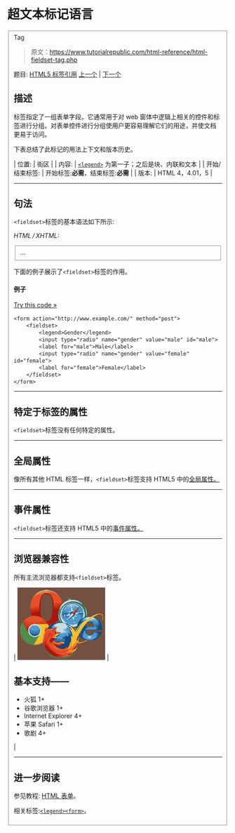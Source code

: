 # 超文本标记语言

<fieldset>Tag

> 原文：<https://www.tutorialrepublic.com/html-reference/html-fieldset-tag.php>

题目: [HTML5 标签引用](html5-tags.php) [上一个](html5-embed-tag.php) | [下一个](html5-figcaption-tag.php)

## 描述

标签指定了一组表单字段。它通常用于对 web 窗体中逻辑上相关的控件和标签进行分组。对表单控件进行分组使用户更容易理解它们的用途，并使文档更易于访问。

下表总结了此标记的用法上下文和版本历史。

| 位置: | 街区 |
| 内容: | [`<legend>`](html-legend-tag.php) 为第一子；之后是块、内联和文本 |
| 开始/结束标签: | 开始标签:**必需**，结束标签:**必需** |
| 版本: | HTML 4，4.01，5 |

* * *

## 句法

`<fieldset>`标签的基本语法如下所示:

*HTML / XHTML:* <fieldset> ... </fieldset>

下面的例子展示了`<fieldset>`标签的作用。

#### 例子

[Try this code »](../codelab.php?topic=html&file=fieldset-tag "Try this code using online Editor")

```
<form action="http://www.example.com/" method="post">
    <fieldset>
        <legend>Gender</legend>
        <input type="radio" name="gender" value="male" id="male">
        <label for="male">Male</label>
        <input type="radio" name="gender" value="female" id="female">
        <label for="female">Female</label>
    </fieldset>
</form>
```

* * *

## 特定于标签的属性

`<fieldset>`标签没有任何特定的属性。

* * *

## 全局属性

像所有其他 HTML 标签一样，`<fieldset>`标签支持 HTML5 中的[全局属性。](html5-global-attributes.php)

* * *

## 事件属性

`<fieldset>`标签还支持 HTML5 中的[事件属性。](html5-event-attributes.php)

* * *

## 浏览器兼容性

所有主流浏览器都支持`<fieldset>`标签。

| ![Browsers Icon](img/e9331123c77668c1832e541c2fca1002.png) | 

## 基本支持——

*   火狐 1+
*   谷歌浏览器 1+
*   Internet Explorer 4+
*   苹果 Safari 1+
*   歌剧 4+

 |

* * *

## 进一步阅读

参见教程: [HTML 表单](../html-tutorial/html-forms.php)。

相关标签:[`<legend>`](html-legend-tag.php)[`<form>`](html-form-tag.php)。

</fieldset>